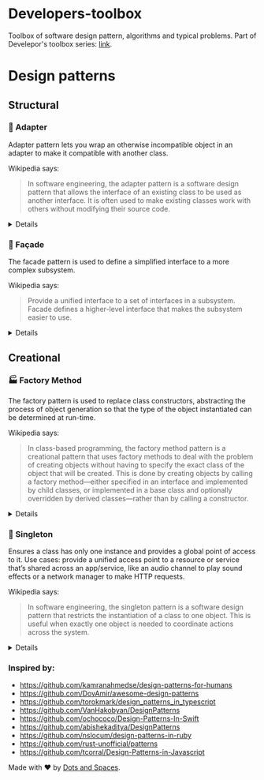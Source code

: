 # Developers-toolbox
Toolbox of software design pattern, algorithms and typical problems. Part of Develepor's toolbox series: [link](https://medium.com/dots-and-spaces).

# Design patterns
## Structural
### 🔌 Adapter
Adapter pattern lets you wrap an otherwise incompatible object in an adapter to make it compatible with another class.

Wikipedia says:
> In software engineering, the adapter pattern is a software design pattern that allows the interface of an existing class to be used as another interface. It is often used to make existing classes work with others without modifying their source code.

<details>

#### Real world example
> Consider that you have some pictures in your memory card and you need to transfer them to your computer. In order to transfer them you need some kind of adapter that is compatible with your computer ports so that you can attach memory card to your computer. In this case card reader is an adapter.

> Yet another example would be a translator translating words spoken by one person to another

#### Demo example
> Power adapter: a two pronged legged US plug can't be connected to an EU outlet, it needs to use a power adapter.

##### Swift
```swift
// Adaptee: SocketDenmark contains some useful behavior, but it is incompatible
// with the existing LaptopUS. The SocketDenmark needs some adaptation before the
// LaptopUS can use it.
// 🇩🇰 socket
class SocketDenmark {
    public func forbinde() { //connect in Danish
        print("Adapee: Forbundet.") // connected in Danish
    }
}

// Target: SocketUS defines the domain-specific implementation.
class SocketUS {
    func connect() {
        print("Target: Connected.")
    }
}

/// Adapter: makes SocketDenmark compatible with the SocketUS.
// 🇺🇸 plug to 🇩🇰 socket adapter.
class Adapter: SocketUS {
    private var SocketDenmark: SocketDenmark

    init(_ SocketDenmark: SocketDenmark) {
        self.SocketDenmark = SocketDenmark
    }

    override func connect() {
        print("Adapter: Connecting...")
        SocketDenmark.forbinde()
        print("Adapter: Connected.")
    }
}

// Client: uses Adapter.
// Laptop with 🇺🇸 plug
class LaptopUS {
    static func connectUSPlugToElectricity(socket: SocketUS) {
        print(socket.connect())
    }
}

LaptopUS.connectUSPlugToElectricity(socket: SocketUS())
LaptopUS.connectUSPlugToElectricity(socket: Adapter(SocketDenmark()))
```
##### Output:
```
Target: Connected.

Adapter: Connecting...
Adapee: Forbundet.
Adapter: Connected.
```

#### TypeScript
[jsfiddle link](https://jsfiddle.net/skrLme5w/)
```typescript
// Adaptee: SocketDenmark contains some useful behavior, but it is incompatible
// with the existing LaptopUS. The SocketDenmark needs some adaptation before the
// LaptopUS can use it.
// 🇩🇰 socket
class SocketDenmark {
    public forbinde(): void { //connect in Danish
        console.log("Adapee: Forbundet."); // connected in Danish
    }
}

// Target: SocketUS defines the domain-specific implementation.
class SocketUS {
    public connect(): void {
        console.log("Target: Connected.");
    }
}

/// Adapter: makes SocketDenmark compatible with the SocketUS.
// 🇺🇸 plug to 🇩🇰 socket adapter.
class Adapter extends SocketUS {
    private adaptee: SocketDenmark;

    constructor(adaptee: SocketDenmark) {
        super();

        this.adaptee = adaptee;
    }

    public connect(): void {
        console.log("Adapter: Connecting...");
        this.adaptee.forbinde();
        console.log("Adapter: Connected.");
    }
}

// Client: uses Adapter.
// Laptop with 🇺🇸 plug
class LaptopUS {
    static connectUSPlugToElectricity(socket: SocketUS): void {
        console.log(socket.connect());
    }
}

LaptopUS.connectUSPlugToElectricity(new SocketUS());
LaptopUS.connectUSPlugToElectricity(new Adapter(new SocketDenmark()));
```
##### Output:
```
Target: Connected.

Adapter: Connecting...
Adapee: Forbundet.
Adapter: Connected.
```

</details>

### 🎁 Façade
The facade pattern is used to define a simplified interface to a more complex subsystem.

Wikipedia says:
> Provide a unified interface to a set of interfaces in a subsystem. Facade defines a higher-level interface that makes the subsystem easier to use.

<details>

##### Swift
```swift
final class SystemA {
    public func veryBigMethod() {
        print("veryBigMethod of SystemA");
    }
}

final class SystemB {
    public func veryImportantMethod() {
        print("veryImportantMethod of SystemB");
    }
}

final class SystemC {
    public func veryDifficultMethod() {
        print("veryDifficultMethod of SystemC");
    }
}

class Facade {
    private let a = SystemA()
    private let b = SystemB()
    private let c = SystemC()

    public func runBigAndImportantStuff() {
        print("-- runBigAndImportantStuff started --")
        self.a.veryBigMethod()
        self.b.veryImportantMethod()
        print("-- runBigAndImportantStuff is done --")
    }

    public func  runBigAndDifficultStuff() {
        print("-- runBigAndDifficultStuff started --")
        self.a.veryBigMethod()
        self.c.veryDifficultMethod()
        print("-- runBigAndDifficultStuff is done --")
    }
}

let facade = Facade()
facade.runBigAndImportantStuff()
facade.runBigAndDifficultStuff()
```
##### Output:
```
-- runBigAndImportantStuff started --
veryBigMethod of SystemA
veryImportantMethod of SystemB
-- runBigAndImportantStuff is done --

-- runBigAndDifficultStuff started --
veryBigMethod of SystemA
veryDifficultMethod of SystemC
-- runBigAndDifficultStuff is done --

```

#### TypeScript
[jsfiddle link](https://jsfiddle.net/L06utyb8/)
```typescript
namespace FacadePattern {
    export class SystemA {
        public veryBigMethod(): void {
            console.log("veryBigMethod of SystemA");
        }
    }

    export class SystemB {
        public veryImportantMethod(): void {
            console.log("veryImportantMethod of SystemB");
        }
    }

    export class SystemC {
        public veryDifficultMethod(): void {
            console.log("veryDifficultMethod of SystemC");
        }
    }

    export class Facade {
        private a = new SystemA();
        private b = new SystemB();
        private c = new SystemC();

        public runBigAndImportantStuff(): void {
            console.log(`-- runBigAndImportantStuff started --`);
            this.a.veryBigMethod();
            this.b.veryImportantMethod();
            console.log(`-- runBigAndImportantStuff is done --`);
        }

        public runBigAndDifficultStuff(): void {
            console.log(`-- runBigAndDifficultStuff started --`);
            this.a.veryBigMethod();
            this.c.veryDifficultMethod();
            console.log(`-- runBigAndDifficultStuff is done --`);
        }
    }
}

const facade = new FacadePattern.Facade();
facade.runBigAndImportantStuff();
facade.runBigAndDifficultStuff();
```
##### Output:
```
-- runBigAndImportantStuff started --
veryBigMethod of SystemA
veryImportantMethod of SystemB
-- runBigAndImportantStuff is done --

-- runBigAndDifficultStuff started --
veryBigMethod of SystemA
veryDifficultMethod of SystemC
-- runBigAndDifficultStuff is done --
```

</details>

## Creational
### 🏭 Factory Method
The factory pattern is used to replace class constructors, abstracting the process of object generation so that the type of the object instantiated can be determined at run-time.

Wikipedia says:
> In class-based programming, the factory method pattern is a creational pattern that uses factory methods to deal with the problem of creating objects without having to specify the exact class of the object that will be created. This is done by creating objects by calling a factory method—either specified in an interface and implemented by child classes, or implemented in a base class and optionally overridden by derived classes—rather than by calling a constructor.

<details>

#### Demo example
> Consider the case of currency creation. Where we want to create a currency object depending on the country.

#### Swift

**Example:**
```swift
enum Country {
    case italy, spain, denmark, ukraine, usa
}

protocol Currency {
    func getFlag() -> String
    func getSymbol() -> String
}

// Defining currencies based on protocol
class Euro: Currency {
    func getFlag() -> String {
        return "🇪🇺"
    }

    func getSymbol() -> String {
        return "€"
    }
}

class Krona: Currency {
    func getFlag() -> String {
        return "🇩🇰"
    }

    func getSymbol() -> String {
        return "DKK"
    }
}

class Hryvnia: Currency {
    func getFlag() -> String {
        return "🇺🇦"
    }

    func getSymbol() -> String {
        return "₴"
    }
}

class Dollar: Currency {
    func getFlag() -> String {
        return "🇺🇸"
    }

    func getSymbol() -> String {
        return "$"
    }
}

// Defining factory itself
class CurrencyFactory {
    static func make(currencyFor country: Country) -> Currency {
        switch country {
        case .spain, .italy:
            return Euro()
        case .denmark:
            return Krona()
        case .ukraine:
            return Hryvnia()
        case .usa:
            return Dollar()
        }
    }
}

let currency1 = CurrencyFactory.make(currencyFor: .ukraine)
print("\(currency1.getFlag()) \(currency1.getSymbol())")

let currency2 = CurrencyFactory.make(currencyFor: .spain)
print("\(currency2.getFlag()) \(currency2.getSymbol())")
```
##### Output:
```
🇺🇦 ₴
🇪🇺 €
```

#### TypeScript
**Example:**
[jsfiddle link](https://jsfiddle.net/r69ubmvh/)

```typescript
enum Country {
    italy = 0,
    spain, denmark, ukraine, usa
}

interface Currency {
    getFlag(): String;
    getSymbol(): String;
}

// Defining currencies based on protocol
class Euro implements Currency {
    public getFlag(): String {
        return "🇪🇺"
    }

    public getSymbol(): String {
        return "€"
    }
}

class Krona implements Currency {
    getFlag(): String {
        return "🇩🇰"
    }

    public getSymbol(): String {
        return "DKK"
    }
}

class Hryvnia implements Currency {
    getFlag(): String {
        return "🇺🇦"
    }

    public getSymbol(): String {
        return "₴"
    }
}

class Dolar implements Currency {
    getFlag(): String {
        return "🇺🇸"
    }

    public getSymbol(): String {
        return "$"
    }
}

// Defining factory itself
class CurrencyFactory {
    public static make(currencyForCountry: Country): Currency {
        switch (currencyForCountry) {
            case Country.spain, Country.italy:
                return new Euro();
            case Country.denmark:
                return new Krona();
            case Country.ukraine:
                return new Hryvnia();
            case Country.usa:
                return new Dolar();
        }
    }
}

let currency1 = CurrencyFactory.make(Country.ukraine);
console.log(`${currency1.getFlag()} ${currency1.getSymbol()}`);

let currency2 = CurrencyFactory.make(Country.denmark);
console.log(`${currency2.getFlag()} ${currency2.getSymbol()}`);
```
##### Output:
```
🇺🇦 ₴
🇩🇰 DKK
```

</details>

### 🍾 Singleton
Ensures a class has only one instance and provides a global point of access to it. Use cases: provide a unified access point to a resource or service that’s shared across an app/service, like an audio channel to play sound effects or a network manager to make HTTP requests.

Wikipedia says:
> In software engineering, the singleton pattern is a software design pattern that restricts the instantiation of a class to one object. This is useful when exactly one object is needed to coordinate actions across the system.

<details>

#### Real world example
> All database queries should be executed through only one connection.

> I/O to a memorry should be through one channel.

#### Demo example
> Say hi must be told only in one way through one instance.

#### Swift

**Example:**
```swift
// final prevents class to be subclassed.
final class Singleton {
    // A variable which stores the singleton object.
    // On initialization This is how we create a singleton object.
    static let sharedInstance = Singleton()

    // Private initialization to ensure just one instance is created.
    private init() {
        print("Initialized.")
    }

    func sayHi() {
        print("Hi!")
    }
}

let instance = Singleton.sharedInstance
instance.sayHi()
```
##### Output:
```
Initialized.
Hi!
```

```
// Next line will fail
Singleton()
```
##### Output:
```
error: Singleton.playground:21:1: error: 'Singleton' initializer is inaccessible due to 'private' protection level
Singleton()
^

Singleton.playground:8:13: note: 'init()' declared here
    private init() {
            ^
```

#### TypeScript
**Example:**
[jsfiddle link](https://jsfiddle.net/6ekmdvn1/)

```typescript
namespace SingletonPattern {
    export class Singleton {
        // A variable which stores the singleton object.
        // Initially, the variable acts like a placeholder
        private static sharedInstance: Singleton;

        public id: number;

        // Private initialization to ensure just one instance is created.
        private constructor() {
	        console.log("Initialized.")
          this.id = Math.random();
        }

        // This is how we create a singleton object
        public static getInstance(): Singleton {
            // Check if an instance of the class is already created.
            if (!Singleton.sharedInstance) {
                // If not created create an instance of the class, and store the instance in the variable
                Singleton.sharedInstance = new Singleton();
            }
            // return the singleton object
            return Singleton.sharedInstance;
        }

        public sayHi(): void {
        	console.log("Hi!");
        }
    }
}

const instance1 = SingletonPattern.Singleton.getInstance();
instance1.sayHi();
console.log(instance1.id);

const instance2 = SingletonPattern.Singleton.getInstance();
console.log(instance2.id);
```
##### Output:
```
Initialized.
Hi!
0.32110868008151106
0.32110868008151106
```

```
//However, js gives you ability to do next:
console.log("🤔")
const test1 = new SingletonPattern.Singleton();
console.log(test1.id);
test1.sayHi();

const test2 = new SingletonPattern.Singleton();
console.log(test2.id);
test1.sayHi();
```

##### Output:
```
🤔
Initialized.
0.9238042630755623
Hi!
Initialized.
0.8771180249127926
Hi!
```

</details>


### Inspired by:
- https://github.com/kamranahmedse/design-patterns-for-humans
- https://github.com/DovAmir/awesome-design-patterns
- https://github.com/torokmark/design_patterns_in_typescript
- https://github.com/VanHakobyan/DesignPatterns
- https://github.com/ochococo/Design-Patterns-In-Swift
- https://github.com/abishekaditya/DesignPatterns
- https://github.com/nslocum/design-patterns-in-ruby
- https://github.com/rust-unofficial/patterns
- https://github.com/tcorral/Design-Patterns-in-Javascript


Made with ❤️ by [Dots and Spaces](http://dots-n-spaces.com).